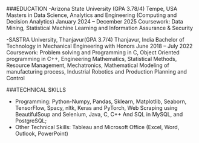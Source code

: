###EDUCATION
-Arizona State University (GPA 3.78/4)                                                                               Tempe, USA Masters in Data Science, Analytics and Engineering (Computing and Decision Analytics)	             January 2024 – December 2025 Coursework: Data Mining, Statistical Machine Learning and Information Assurance & Security                                                                                          

-SASTRA University, Thanjavur(GPA 3.7/4)                     	                       	                          Thanjavur, India
Bachelor of Technology in Mechanical Engineering with Honors                                              June 2018 – July 2022 Coursework: Problem solving and Programming in C, Object Oriented programming in C++, Engineering Mathematics, Statistical Methods, Resource Management, Mechatronics, Mathematical Modeling of manufacturing process, Industrial Robotics and Production Planning and Control

###TECHNICAL SKILLS
- Programming: Python-Numpy, Pandas, Sklearn, Matplotlib, Seaborn, TensorFlow, Spacy, nltk, Keras and PyTorch, Web Scraping using BeautifulSoup and Selenium, Java, C, C++ And SQL in MySQL, and PostgreSQL; 
- Other Technical Skills: Tableau and Microsoft Office (Excel, Word, Outlook, PowerPoint)

